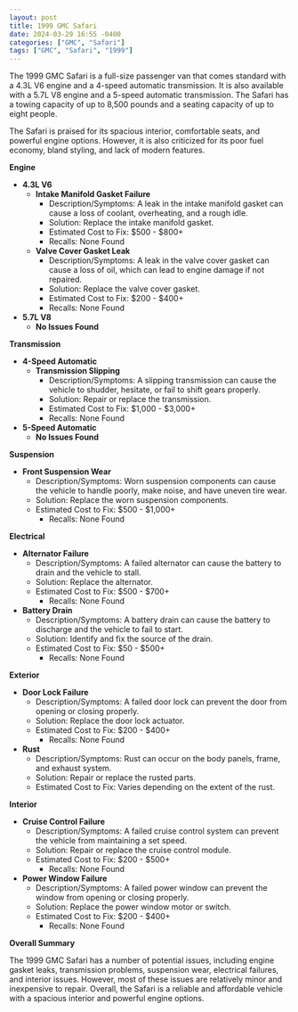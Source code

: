 ```yaml
---
layout: post
title: 1999 GMC Safari
date: 2024-03-29 16:55 -0400
categories: ["GMC", "Safari"]
tags: ["GMC", "Safari", "1999"]
---
```

The 1999 GMC Safari is a full-size passenger van that comes standard with a 4.3L V6 engine and a 4-speed automatic transmission. It is also available with a 5.7L V8 engine and a 5-speed automatic transmission. The Safari has a towing capacity of up to 8,500 pounds and a seating capacity of up to eight people.

The Safari is praised for its spacious interior, comfortable seats, and powerful engine options. However, it is also criticized for its poor fuel economy, bland styling, and lack of modern features.

**Engine**

* **4.3L V6**
    * **Intake Manifold Gasket Failure**
        * Description/Symptoms: A leak in the intake manifold gasket can cause a loss of coolant, overheating, and a rough idle.
        * Solution: Replace the intake manifold gasket.
        * Estimated Cost to Fix: $500 - $800+
        * Recalls: None Found
    * **Valve Cover Gasket Leak**
        * Description/Symptoms: A leak in the valve cover gasket can cause a loss of oil, which can lead to engine damage if not repaired.
        * Solution: Replace the valve cover gasket.
        * Estimated Cost to Fix: $200 - $400+
        * Recalls: None Found
* **5.7L V8**
    * **No Issues Found**

**Transmission**

* **4-Speed Automatic**
    * **Transmission Slipping**
        * Description/Symptoms: A slipping transmission can cause the vehicle to shudder, hesitate, or fail to shift gears properly.
        * Solution: Repair or replace the transmission.
        * Estimated Cost to Fix: $1,000 - $3,000+
        * Recalls: None Found
* **5-Speed Automatic**
    * **No Issues Found**

**Suspension**

* **Front Suspension Wear**
    * Description/Symptoms: Worn suspension components can cause the vehicle to handle poorly, make noise, and have uneven tire wear.
    * Solution: Replace the worn suspension components.
    * Estimated Cost to Fix: $500 - $1,000+
        * Recalls: None Found

**Electrical**

* **Alternator Failure**
    * Description/Symptoms: A failed alternator can cause the battery to drain and the vehicle to stall.
    * Solution: Replace the alternator.
    * Estimated Cost to Fix: $500 - $700+
        * Recalls: None Found
* **Battery Drain**
    * Description/Symptoms: A battery drain can cause the battery to discharge and the vehicle to fail to start.
    * Solution: Identify and fix the source of the drain.
    * Estimated Cost to Fix: $50 - $500+
        * Recalls: None Found

**Exterior**

* **Door Lock Failure**
    * Description/Symptoms: A failed door lock can prevent the door from opening or closing properly.
    * Solution: Replace the door lock actuator.
    * Estimated Cost to Fix: $200 - $400+
        * Recalls: None Found
* **Rust**
    * Description/Symptoms: Rust can occur on the body panels, frame, and exhaust system.
    * Solution: Repair or replace the rusted parts.
    * Estimated Cost to Fix: Varies depending on the extent of the rust.

**Interior**

* **Cruise Control Failure**
    * Description/Symptoms: A failed cruise control system can prevent the vehicle from maintaining a set speed.
    * Solution: Repair or replace the cruise control module.
    * Estimated Cost to Fix: $200 - $500+
        * Recalls: None Found
* **Power Window Failure**
    * Description/Symptoms: A failed power window can prevent the window from opening or closing properly.
    * Solution: Replace the power window motor or switch.
    * Estimated Cost to Fix: $200 - $400+
        * Recalls: None Found

**Overall Summary**

The 1999 GMC Safari has a number of potential issues, including engine gasket leaks, transmission problems, suspension wear, electrical failures, and interior issues. However, most of these issues are relatively minor and inexpensive to repair. Overall, the Safari is a reliable and affordable vehicle with a spacious interior and powerful engine options.
